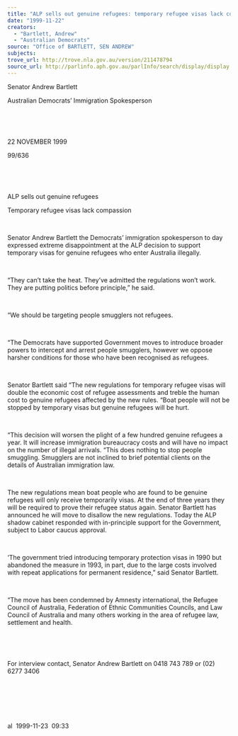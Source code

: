 ```yaml
---
title: "ALP sells out genuine refugees: temporary refugee visas lack compassion."
date: "1999-11-22"
creators:
  - "Bartlett, Andrew"
  - "Australian Democrats"
source: "Office of BARTLETT, SEN ANDREW"
subjects:
trove_url: http://trove.nla.gov.au/version/211478794
source_url: http://parlinfo.aph.gov.au/parlInfo/search/display/display.w3p;query=Id%3A%22media/pressrel/GSI06%22
---
```


   

  Senator Andrew Bartlett

  Australian Democrats’ Immigration Spokesperson

  

  

 22 NOVEMBER 1999  

 99/636

  

  

  ALP sells out genuine refugees

  Temporary refugee visas lack compassion

  

  Senator Andrew Bartlett the Democrats’ immigration spokesperson 
to day expressed extreme disappointment at the ALP decision to 
support temporary visas for genuine refugees who enter Australia illegally.

  

 “They can’t take the heat. They’ve admitted 
the regulations won’t work. They are putting politics before principle,” 
he said.

  

 “We should be targeting people smugglers not refugees.

  

 “The Democrats have supported Government moves to 
introduce broader powers to intercept and arrest people smugglers, however 
we oppose harsher conditions for those who have been recognised as refugees.

  

 Senator Bartlett said “The new regulations for temporary 
refugee visas will double the economic cost of refugee assessments and 
treble the human cost to genuine refugees affected by the new rules. 
“Boat people will not be stopped by temporary visas but genuine refugees 
will be hurt.

  

 “This decision will worsen the plight of a few hundred 
genuine refugees a year. It will increase immigration bureaucracy costs 
and will have no impact on the number of illegal arrivals. “This does 
nothing to stop people smuggling. Smugglers are not inclined to brief 
potential clients on the details of Australian immigration law.

  

 The new regulations mean boat people who are found 
to be genuine refugees will only receive temporarily visas. At the end 
of three years they will be required to prove their refugee status again. 
Senator Bartlett has announced he will move to disallow the new regulations. 
Today the ALP shadow cabinet responded with in-principle support for 
the Government, subject to Labor caucus approval.

  

 ‘The government tried introducing temporary protection 
visas in 1990 but abandoned the measure in 1993, in part, due to the 
large costs involved with repeat applications for permanent residence,” 
said Senator Bartlett.

  

 “The move has been condemned by Amnesty international, 
the Refugee Council of Australia, Federation of Ethnic Communities Councils, 
and Law Council of Australia and many others working in the area of 
refugee law, settlement and health.

  

  

 For interview contact, Senator Andrew Bartlett on 
0418 743 789 or (02) 6277 3406

  

  

  

  al  1999-11-23  09:33

